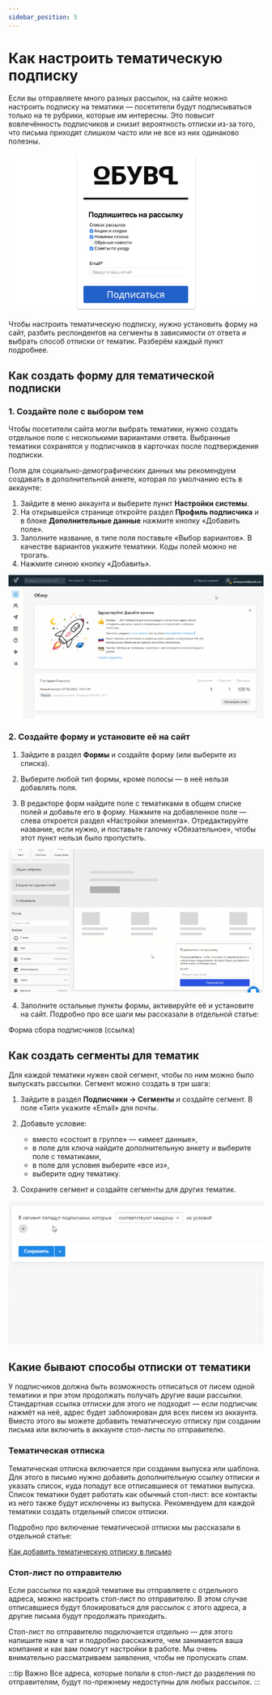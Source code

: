 ```yaml
---
sidebar_position: 5
---
```


# Как настроить тематическую подписку
Если вы отправляете много разных рассылок, на сайте можно настроить подписку на тематики — посетители будут подписываться только на те рубрики, которые им интересны. Это повысит вовлечённость подписчиков и снизит вероятность отписки из-за того, что письма приходят слишком часто или не все из них одинаково полезны.

![What is topic subscription](./assets/topic-subscription/what-is-topic-subscription.png) <br/>

Чтобы настроить тематическую подписку, нужно установить форму на сайт, разбить респондентов на сегменты в зависимости от ответа и выбрать способ отписки от тематик. Разберём каждый пункт подробнее.

## Как создать форму для тематической подписки
### 1. Создайте поле с выбором тем
Чтобы посетители сайта могли выбрать тематики, нужно создать отдельное поле с несколькими вариантами ответа. Выбранные тематики сохранятся у подписчиков в карточках после подтверждения подписки.

Поля для социально-демографических данных мы рекомендуем создавать в дополнительной анкете, которая по умолчанию есть в аккаунте:
1. Зайдите в меню аккаунта и выберите пункт **Настройки системы**.
2. На открывшейся странице откройте раздел **Профиль подписчика** и в блоке **Дополнительные данные** нажмите кнопку «Добавить поле».
3. Заполните название, в типе поля поставьте «Выбор вариантов». В качестве вариантов укажите тематики. Коды полей можно не трогать.
4. Нажмите синюю кнопку «Добавить».

![Create topic field](./assets/topic-subscription/create-topic-field.gif) <br/>

### 2. Создайте форму и установите её на сайт
1. Зайдите в раздел **Формы** и создайте форму (или выберите из списка).

2. Выберите любой тип формы, кроме полосы — в неё нельзя добавлять поля.

3. В редакторе форм найдите поле с тематиками в общем списке полей и добавьте его в форму. Нажмите на добавленное поле — слева откроется раздел «Настройки элемента». Отредактируйте название, если нужно, и поставьте галочку «Обязательное», чтобы этот пункт нельзя было пропустить.

![Add field to the form](./assets/topic-subscription/add-field-to-the-form.gif) <br/>

4. Заполните остальные пункты формы, активируйте её и установите на сайт. Подробно про все шаги мы рассказали в отдельной статье:

Форма сбора подписчиков (ссылка)

## Как создать сегменты для тематик
Для каждой тематики нужен свой сегмент, чтобы по ним можно было выпускать рассылки. Сегмент можно создать в три шага:

1. Зайдите в раздел **Подписчики → Сегменты** и создайте сегмент. В поле «Тип» укажите «Email» для почты.

2. Добавьте условие:
    - вместо «состоит в группе» — «имеет данные»,
    - в поле для ключа найдите дополнительную анкету и выберите поле с тематиками,
    - в поле для условия выберите «все из»,
    - выберите одну тематику.

3. Сохраните сегмент и создайте сегменты для других тематик.

![Create segment for topic](./assets/topic-subscription/create-segment-for-topic.gif) <br/>

## Какие бывают способы отписки от тематики
У подписчиков должна быть возможность отписаться от писем одной тематики и при этом продолжать получать другие ваши рассылки. Стандартная ссылка отписки для этого не подходит — если подписчик нажмёт на неё, адрес будет заблокирован для всех писем из аккаунта. Вместо этого вы можете добавить тематическую отписку при создании письма или включить в аккаунте стоп-листы по отправителю.

### Тематическая отписка
Тематическая отписка включается при создании выпуска или шаблона. Для этого в письмо нужно добавить дополнительную ссылку отписки и указать список, куда попадут все отписавшиеся от тематики выпуска. Список тематики будет работать как обычный стоп-лист: все контакты из него также будут исключены из выпуска. Рекомендуем для каждой тематики создать отдельный список отписки.

Подробно про включение тематической отписки мы рассказали в отдельной статье: 

[Как добавить тематическую отписку в письмо](./unsubscribe-from-topic.mdx)

### Стоп-лист по отправителю
Если рассылки по каждой тематике вы отправляете с отдельного адреса, можно настроить стоп-лист по отправителю. В этом случае отписавшиеся будут блокироваться для рассылок с этого адреса, а другие письма будут продолжать приходить.

Стоп-лист по отправителю подключается отдельно — для этого напишите нам в чат и подробно расскажите, чем занимается ваша компания и как вам помогут настройки в работе. Мы очень внимательно рассматриваем заявления, чтобы не пропускать спам.

:::tip Важно
Все адреса, которые попали в стоп-лист до разделения по отправителям, будут по-прежнему недоступны для любых рассылок.
:::